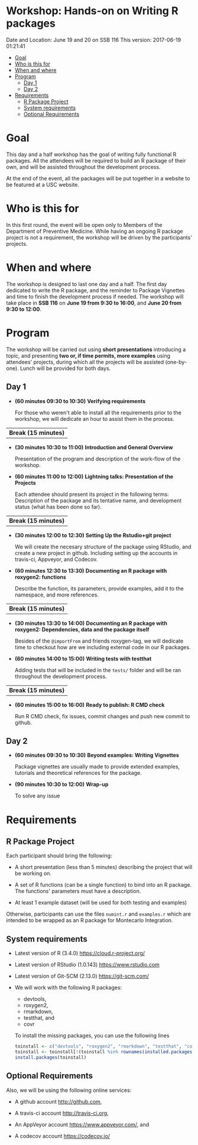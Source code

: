 Workshop: Hands-on on Writing R packages
================
Date and Location: June 19 and 20 on SSB 116
This version: 2017-06-19 01:21:41

-   [Goal](#goal)
-   [Who is this for](#who-is-this-for)
-   [When and where](#when-and-where)
-   [Program](#program)
    -   [Day 1](#day-1)
    -   [Day 2](#day-2)
-   [Requirements](#requirements)
    -   [R Package Project](#r-package-project)
    -   [System requirements](#system-requirements)
    -   [Optional Requirements](#optional-requirements)

Goal
====

This day and a half workshop has the goal of writing fully functional R packages. All the attendees will be required to build an R package of their own, and will be assisted throughout the development process.

At the end of the event, all the packages will be put together in a website to be featured at a USC website.

Who is this for
===============

In this first round, the event will be open only to Members of the Department of Preventive Medicine. While having an ongoing R package project is not a requirement, the workshop will be driven by the participants' projects.

When and where
==============

The workshop is designed to last one day and a half. The first day dedicated to write the R package, and the reminder to Package Vignettes and time to finish the development process if needed. The workshop will take place in **SSB 116** on **June 19 from 9:30 to 16:00**, and **June 20 from 9:30 to 12:00**.

Program
=======

The workshop will be carried out using **short presentations** introducing a topic, and presenting **two or, if time permits, more examples** using attendees' projects, during which all the projects will be assisted (one-by-one). Lunch will be provided for both days.

Day 1
-----

-   **(60 minutes 09:30 to 10:30)** **Verifying requirements**

    For those who weren't able to install all the requirements prior to the workshop, we will dedicate an hour to assist them in the process.

|                        |
|:----------------------:|
| **Break (15 minutes)** |

-   **(30 minutes 10:30 to 11:00)** **Introduction and General Overview**

    Presentation of the program and description of the work-flow of the workshop.

-   **(60 minutes 11:00 to 12:00)** **Lightning talks: Presentation of the Projects**

    Each attendee should present its project in the following terms: Description of the package and its tentative name, and development status (what has been done so far).

|                        |
|:----------------------:|
| **Break (15 minutes)** |

-   **(30 minutes 12:00 to 12:30)** **Setting Up the Rstudio+git project**

    We will create the necesary structure of the package using RStudio, and create a new project in github. Including setting up the accounts in travis-ci, Appveyor, and Codecov.

-   **(60 minutes 12:30 to 13:30)** **Documenting an R package with roxygen2: functions**

    Describe the function, its parameters, provide examples, add it to the namespace, and more references.

|                        |
|:----------------------:|
| **Break (15 minutes)** |

-   **(30 minutes 13:30 to 14:00)** **Documenting an R package with roxygen2: Dependencies, data and the package itself**

    Besides of the `@importFrom` and friends roxygen-tag, we will dedicate time to checkout how are we including external code in our R packages.

-   **(60 minutes 14:00 to 15:00)** **Writing tests with testthat**

    Adding tests that will be included in the `tests/` folder and will be ran throughout the development process.

|                        |
|:----------------------:|
| **Break (15 minutes)** |

-   **(60 minutes 15:00 to 16:00)** **Ready to publish: R CMD check**

    Run R CMD check, fix issues, commit changes and push new commit to github.

Day 2
-----

-   **(60 minutes 09:30 to 10:30)** **Beyond examples: Writing Vignettes**

    Package vignettes are usually made to provide extended examples, tutorials and theoretical references for the package.

-   **(90 minutes 10:30 to 12:00)** **Wrap-up**

    To solve any issue

Requirements
============

R Package Project
-----------------

Each participant should bring the following:

-   A short presentation (less than 5 minutes) describing the project that will be working on.

-   A set of R functions (can be a single function) to bind into an R package. The functions' parameters must have a description.

-   At least 1 example dataset (will be used for both testing and examples)

Otherwise, participants can use the files `numint.r` and `examples.r` which are intended to be wrapped as an R package for Montecarlo Integration.

System requirements
-------------------

-   Latest version of R (3.4.0) <https://cloud.r-project.org/>

-   Latest version of RStudio (1.0.143) <https://www.rstudio.com>

-   Latest version of Git-SCM (2.13.0) <https://git-scm.com/>

-   We will work with the following R packages:

    -   devtools,
    -   roxygen2,
    -   rmarkdown,
    -   testthat, and
    -   covr

    To install the missing packages, you can use the following lines

    ``` r
    toinstall <- c("devtools", "roxygen2", "rmarkdown", "testthat", "covr") 
    toinstall <- toinstall[!(toinstall %in% rownames(installed.packages()))]
    install.packages(toinstall)
    ```

Optional Requirements
---------------------

Also, we will be using the following online services:

-   A github account <http://github.com>,

-   A travis-ci account <http://travis-ci.org>,

-   An AppVeyor account <https://www.appveyor.com/>, and

-   A codecov account <https://codecov.io/>

